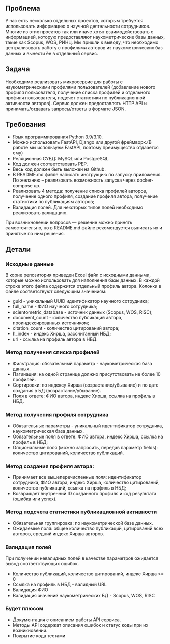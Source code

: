 ## Проблема
У нас есть несколько отдельных проектов, которым требуется использовать информацию о научной деятельности сотрудников. Многие из этих проектов так или иначе хотят взаимодействовать с информацией, которую предоставляют наукометрические базы данных, такие как Scopus, WOS, РИНЦ. 
Мы пришли к выводу, что необходимо централизовать работу с профилями авторов из наукометрических баз данных и вынести ёе в отдельный сервис.

## Задача
Необходимо реализовать микросервис для работы с наукометрическими профилями пользователей (добавление нового профиля пользователя, получение списка профилей и отдельного профиля пользователя, подсчет статистики по публикационной активности авторов). Сервис должен предоставлять HTTP API и принимать/отдавать запросы/ответы в формате JSON.

## Требования
* Язык программирования Python 3.9/3.10.
* Можно использовать FastAPI, Django или другой фреймворк.(В работе мы используем FastAPI, поэтому преимущество отдаается ему)
* Реляционная СУБД: MySQL или PostgreSQL.
* Код должен соответствовать PEP.
* Весь код должен быть выложен на Github.
* В README.md файле написать инструкцию по запуску приложения. По желанию – реализовать возможность запуска через docker-compose up.
* Реализовать 4 метода: получение списка профилей авторов, получение одного профиля, создание профиля автора, получение статистики по публикациям авторов;
* Валидация полей. Для некоторых типов полей необходимо реализовать валидацию.

При возникновении вопросов — решение можно принять самостоятельно, но в README.md файле рекомендуется выписать их и принятые по ним решения.

## Детали

### Исходные данные
В корне репозитория приведен Excel файл с исходными данными, которые можно использовать для наполнения базы данных.
В каждой строке этого файла содержится отдельный профиль автора. Колонки в файле соответствуют следующим значениям:
* guid - уникальный UUID идентификатор научного сотрудника;
* full_name - ФИО научного сотрудника;
* scientometric_database - источник данных (Scopus, WOS, RISC);
* document_count - количество публикаций автора, проиндексированных источником;
* citation_count - количество цитирований автора;
* h_index - индекс Хирша, рассчитанный НБД;
* url - ссылка на профиль автора в НБД.

### Метод получения списка профилей
* Фильтрация: обязательный параметр - наукометрическая база данных.
* Пагинация: на одной странице должно присутствовать не более 10 профилей.
* Сортировки: по индексу Хирша (возрастание/убывание) и по дате создания в БД (возрастание/убывание).
* Поля в ответе: ФИО автора, индекс Хирша, ссылка на профиль в НБД.

### Метод получения профиля сотрудника
* Обязательные параметры - уникальный идентификатор сотрудника, наукометрическая база данных.
* Обязательные поля в ответе: ФИО автора, индекс Хирша, ссылка на профиль в НБД;
* Опциональные поля (можно запросить, передав параметр fields): количество цитирований, количество публикаций.

### Метод создания профиля автора:
* Принимает все вышеперечисленные поля: идентификатор сотрудника, ФИО автора, индекс Хирша, количество цитирований, количество публикаций, ссылка на профиль в НБД;
* Возвращает внутренний ID созданного профиля и код результата (ошибка или успех).

### Метод подсчета статистики публикационной активности
* Обязательная группировка: по наукометрической базе данных.
* Ожидаемые поля: общее количество публикаций, цитирований всех авторов, средний индекс Хирша авторов.

### Валидация полей
При получении невалидных полей в качестве параметров ожидается вывод соответствующих ошибок.
* Количество публикаций, количество цитирований, индекс Хирша >= 0
* Ссылка на профиль в НБД - валидный URL
* Валидация ФИО
* Валидация значений наукометрических БД - Scopus, WOS, RISC 

### Будет плюсом
* Документация с описанием работы API сервиса.
* Методы API содержат описания ошибок и статус коды при их возникновении.
* Покрытие кода тестами


